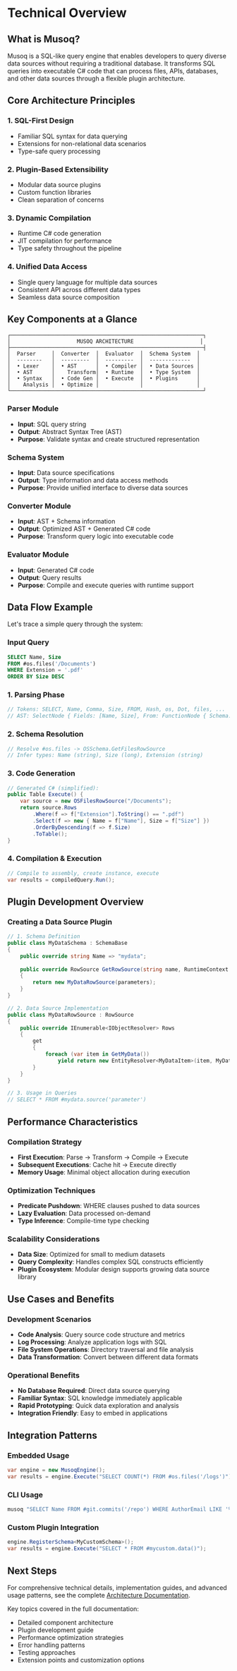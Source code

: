 # Technical Overview

## What is Musoq?

Musoq is a SQL-like query engine that enables developers to query diverse data sources without requiring a traditional database. It transforms SQL queries into executable C# code that can process files, APIs, databases, and other data sources through a flexible plugin architecture.

## Core Architecture Principles

### 1. **SQL-First Design**
- Familiar SQL syntax for data querying
- Extensions for non-relational data scenarios
- Type-safe query processing

### 2. **Plugin-Based Extensibility**
- Modular data source plugins
- Custom function libraries
- Clean separation of concerns

### 3. **Dynamic Compilation**
- Runtime C# code generation
- JIT compilation for performance
- Type safety throughout the pipeline

### 4. **Unified Data Access**
- Single query language for multiple data sources
- Consistent API across different data types
- Seamless data source composition

## Key Components at a Glance

```
┌─────────────────────────────────────────────────────────────┐
│                     MUSOQ ARCHITECTURE                     │
├─────────────────────────────────────────────────────────────┤
│  Parser     │  Converter  │  Evaluator  │  Schema System  │
│  --------   │  ---------  │  ---------  │  -------------  │
│  • Lexer    │  • AST      │  • Compiler │  • Data Sources │
│  • AST      │    Transform│  • Runtime  │  • Type System  │
│  • Syntax   │  • Code Gen │  • Execute  │  • Plugins      │
│    Analysis │  • Optimize │             │                 │
└─────────────────────────────────────────────────────────────┘
```

### Parser Module
- **Input**: SQL query string
- **Output**: Abstract Syntax Tree (AST)
- **Purpose**: Validate syntax and create structured representation

### Schema System
- **Input**: Data source specifications
- **Output**: Type information and data access methods
- **Purpose**: Provide unified interface to diverse data sources

### Converter Module
- **Input**: AST + Schema information
- **Output**: Optimized AST + Generated C# code
- **Purpose**: Transform query logic into executable code

### Evaluator Module
- **Input**: Generated C# code
- **Output**: Query results
- **Purpose**: Compile and execute queries with runtime support

## Data Flow Example

Let's trace a simple query through the system:

### Input Query
```sql
SELECT Name, Size 
FROM #os.files('/Documents') 
WHERE Extension = '.pdf'
ORDER BY Size DESC
```

### 1. Parsing Phase
```csharp
// Tokens: SELECT, Name, Comma, Size, FROM, Hash, os, Dot, files, ...
// AST: SelectNode { Fields: [Name, Size], From: FunctionNode { Schema: "os", Method: "files" }, ... }
```

### 2. Schema Resolution
```csharp
// Resolve #os.files -> OSSchema.GetFilesRowSource
// Infer types: Name (string), Size (long), Extension (string)
```

### 3. Code Generation
```csharp
// Generated C# (simplified):
public Table Execute() {
    var source = new OSFilesRowSource("/Documents");
    return source.Rows
        .Where(f => f["Extension"].ToString() == ".pdf")
        .Select(f => new { Name = f["Name"], Size = f["Size"] })
        .OrderByDescending(f => f.Size)
        .ToTable();
}
```

### 4. Compilation & Execution
```csharp
// Compile to assembly, create instance, execute
var results = compiledQuery.Run();
```

## Plugin Development Overview

### Creating a Data Source Plugin

```csharp
// 1. Schema Definition
public class MyDataSchema : SchemaBase
{
    public override string Name => "mydata";
    
    public override RowSource GetRowSource(string name, RuntimeContext context, params object[] parameters)
    {
        return new MyDataRowSource(parameters);
    }
}

// 2. Data Source Implementation
public class MyDataRowSource : RowSource
{
    public override IEnumerable<IObjectResolver> Rows
    {
        get
        {
            foreach (var item in GetMyData())
                yield return new EntityResolver<MyDataItem>(item, MyDataMapping.Instance);
        }
    }
}

// 3. Usage in Queries
// SELECT * FROM #mydata.source('parameter')
```

## Performance Characteristics

### Compilation Strategy
- **First Execution**: Parse → Transform → Compile → Execute
- **Subsequent Executions**: Cache hit → Execute directly
- **Memory Usage**: Minimal object allocation during execution

### Optimization Techniques
- **Predicate Pushdown**: WHERE clauses pushed to data sources
- **Lazy Evaluation**: Data processed on-demand
- **Type Inference**: Compile-time type checking

### Scalability Considerations
- **Data Size**: Optimized for small to medium datasets
- **Query Complexity**: Handles complex SQL constructs efficiently
- **Plugin Ecosystem**: Modular design supports growing data source library

## Use Cases and Benefits

### Development Scenarios
- **Code Analysis**: Query source code structure and metrics
- **Log Processing**: Analyze application logs with SQL
- **File System Operations**: Directory traversal and file analysis
- **Data Transformation**: Convert between different data formats

### Operational Benefits
- **No Database Required**: Direct data source querying
- **Familiar Syntax**: SQL knowledge immediately applicable
- **Rapid Prototyping**: Quick data exploration and analysis
- **Integration Friendly**: Easy to embed in applications

## Integration Patterns

### Embedded Usage
```csharp
var engine = new MusoqEngine();
var results = engine.Execute("SELECT COUNT(*) FROM #os.files('/logs')");
```

### CLI Usage
```bash
musoq "SELECT Name FROM #git.commits('/repo') WHERE AuthorEmail LIKE '%@company.com'"
```

### Custom Plugin Integration
```csharp
engine.RegisterSchema<MyCustomSchema>();
var results = engine.Execute("SELECT * FROM #mycustom.data()");
```

## Next Steps

For comprehensive technical details, implementation guides, and advanced usage patterns, see the complete [Architecture Documentation](ARCHITECTURE.md).

Key topics covered in the full documentation:
- Detailed component architecture
- Plugin development guide
- Performance optimization strategies
- Error handling patterns
- Testing approaches
- Extension points and customization options